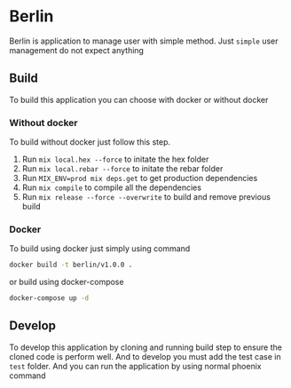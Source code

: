 # Berlin

Berlin is application to manage user with simple method. Just `simple` user management do not expect anything

## Build

To build this application you can choose with docker or without docker

### Without  docker
To build without docker just follow this step.

1. Run `mix local.hex --force` to initate the hex folder
2. Run `mix local.rebar --force` to initate the rebar folder
3. Run `MIX_ENV=prod mix deps.get` to get production dependencies
4. Run `mix compile` to compile all the dependencies
5. Run `mix release --force --overwrite` to build and remove previous build


### Docker

To build using docker just simply using command

```bash
docker build -t berlin/v1.0.0 .
```

or build using docker-compose

```bash
docker-compose up -d
```

## Develop
To develop this application by cloning and running build step to ensure the cloned code is perform well. And to develop you must add the test case in `test` folder. And you can run the application by using normal phoenix command

